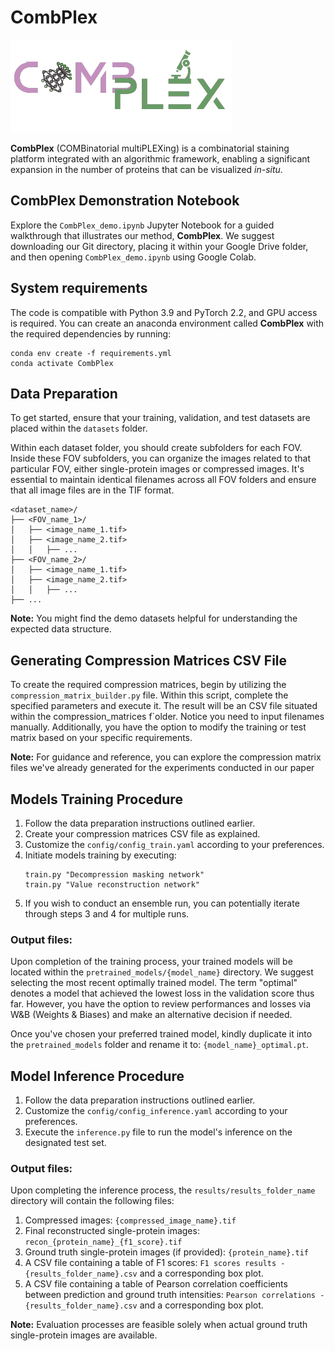 # CombPlex

![CombPlex's logo](CombPlex_logo.png)

**CombPlex** (COMBinatorial multiPLEXing) is a combinatorial staining platform integrated with an algorithmic framework, enabling a significant expansion in the number of proteins that can be visualized *in-situ*.

## CombPlex Demonstration Notebook
Explore the `CombPlex_demo.ipynb` Jupyter Notebook for a guided walkthrough that illustrates our method, **CombPlex**. We suggest downloading our Git directory, placing it within your Google Drive folder, and then opening `CombPlex_demo.ipynb` using Google Colab.

## System requirements
The code is compatible with Python 3.9 and PyTorch 2.2, and GPU access is required.
You can create an anaconda environment called **CombPlex** with the required dependencies by running:
```
conda env create -f requirements.yml
conda activate CombPlex
```

## Data Preparation
To get started, ensure that your training, validation, and test datasets are placed within the `datasets` folder.

Within each dataset folder, you should create subfolders for each FOV. Inside these FOV subfolders, you can organize the images related to that particular FOV, either single-protein images or compressed images. It's essential to maintain identical filenames across all FOV folders and ensure that all image files are in the TIF format.
```
<dataset_name>/
├── <FOV_name_1>/
│   ├── <image_name_1.tif>
│   ├── <image_name_2.tif>
│   │   ├── ...
├── <FOV_name_2>/
│   ├── <image_name_1.tif>
│   ├── <image_name_2.tif>
│   │   ├── ...
├── ...
```
**Note:** You might find the demo datasets helpful for understanding the expected data structure.

## Generating Compression Matrices CSV File
To create the required compression matrices, begin by utilizing the `compression_matrix_builder.py` file. Within this script, complete the specified parameters and execute it. The result will be an CSV file situated within the compression_matrices f`older. Notice you need to input filenames manually. Additionally, you have the option to modify the training or test matrix based on your specific requirements.

**Note:** For guidance and reference, you can explore the compression matrix files we've already generated for the experiments conducted in our paper

## Models Training Procedure
1. Follow the data preparation instructions outlined earlier.
2. Create your compression matrices CSV file as explained.
3. Customize the `config/config_train.yaml` according to your preferences.
4. Initiate models training by executing:
    ```
    train.py "Decompression masking network"
    train.py "Value reconstruction network"
    ```
5. If you wish to conduct an ensemble run, you can potentially iterate through steps 3 and 4 for multiple runs.

### Output files:
Upon completion of the training process, your trained models will be located within the `pretrained_models/{model_name}` directory. We suggest selecting the most recent optimally trained model. The term "optimal" denotes a model that achieved the lowest loss in the validation score thus far. However, you have the option to review performances and losses via W&B (Weights & Biases) and make an alternative decision if needed.

Once you've chosen your preferred trained model, kindly duplicate it into the `pretrained_models` folder and rename it to: `{model_name}_optimal.pt`.

## Model Inference Procedure
1. Follow the data preparation instructions outlined earlier.
3. Customize the `config/config_inference.yaml` according to your preferences.
4. Execute the `inference.py` file to run the model's inference on the designated test set.

### Output files:
Upon completing the inference process, the `results/results_folder_name` directory will contain the following files:

1. Compressed images: `{compressed_image_name}.tif`
2. Final reconstructed single-protein images: `recon_{protein_name}_{f1_score}.tif`
3. Ground truth single-protein images (if provided): `{protein_name}.tif`
4. A CSV file containing a table of F1 scores: `F1 scores results - {results_folder_name}.csv` and a corresponding box plot.
5. A CSV file containing a table of Pearson correlation coefficients between prediction and ground truth intensities: `Pearson correlations - {results_folder_name}.csv` and a corresponding box plot.

**Note:** Evaluation processes are feasible solely when actual ground truth single-protein images are available.
